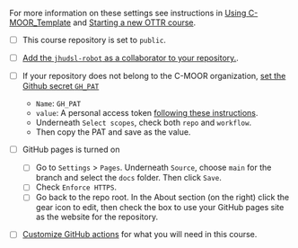 
For more information on these settings see instructions in [Using C-MOOR_Template](https://github.com/C-MOOR/C-MOOR_Template/wiki/Using-C%E2%80%90MOOR_Template) and [Starting a new OTTR course](https://www.ottrproject.org/getting_started.html#starting-a-new-ottr-course).

- [ ] This course repository is set to `public`.
- [ ] [Add the `jhudsl-robot` as a collaborator to your repository.](https://www.ottrproject.org/getting_started.html#5_Add_jhudsl-robot_as_a_collaborator).

- [ ] If your repository does not belong to the C-MOOR organization, [set the Github secret `GH_PAT`](https://www.ottrproject.org/getting_started.html#6_Set_up_your_GitHub_personal_access_token)
  - `Name`:  `GH_PAT`
  - `value`: A personal access token [following these instructions](https://docs.github.com/en/authentication/keeping-your-account-and-data-secure/creating-a-personal-access-token#creating-a-token).
  - Underneath `Select scopes`, check both `repo` and `workflow`.
  - Then copy the PAT and save as the value.
  
- [ ] GitHub pages is turned on
  - [ ] Go to `Settings` > `Pages`. Underneath `Source`, choose `main` for the branch and select the `docs` folder. Then click `Save`.  
  - [ ] Check `Enforce HTTPS`.
  - [ ] Go back to the repo root.  In the About section (on the right) click the gear icon to edit, then check the box to use your GitHub pages site as the website for the repository.

- [ ] [Customize GitHub actions](https://www.ottrproject.org/customize-robots.html) for what you will need in this course.
